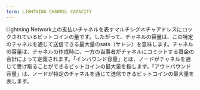 ```yaml
---
term: LIGHTNING CHANNEL CAPACITY
---
```


Lightning Network上の支払いチャネルを表すマルチシグネチャアドレスにロックされているビットコインの量です。したがって、チャネルの容量は、この特定のチャネルを通じて送信できる最大量のsats（サトシ）を意味します。チャネルの容量は、チャネルの作成時に、一方の当事者がチャネルにコミットする資金の合計によって定義されます。「インバウンド容量」とは、ノードがチャネルを通じて受け取ることができるビットコインの最大量を指します。「アウトバウンド容量」は、ノードが特定のチャネルを通じて送信できるビットコインの最大量を表します。